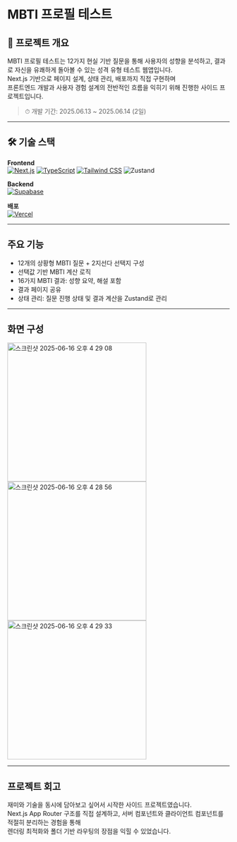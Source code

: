 # MBTI 프로필 테스트
## 📌 프로젝트 개요
MBTI 프로필 테스트는 12가지 현실 기반 질문을 통해 사용자의 성향을 분석하고, 결과로 자신을 유쾌하게 돌아볼 수 있는 성격 유형 테스트 웹앱입니다. </br>
Next.js 기반으로 페이지 설계, 상태 관리, 배포까지 직접 구현하며 </br>
프론트엔드 개발과 사용자 경험 설계의 전반적인 흐름을 익히기 위해 진행한 사이드 프로젝트입니다.

> ⏱ 개발 기간: 2025.06.13 ~ 2025.06.14 (2일)
---
## 🛠 기술 스택

**Frontend**  
[![Next.js](https://img.shields.io/badge/Next.js-000000?style=for-the-badge&logo=nextdotjs&logoColor=white)](https://nextjs.org/)
[![TypeScript](https://img.shields.io/badge/TypeScript-3178C6?style=for-the-badge&logo=typescript&logoColor=white)](https://www.typescriptlang.org/)
[![Tailwind CSS](https://img.shields.io/badge/TailwindCSS-06B6D4?style=for-the-badge&logo=tailwindcss&logoColor=white)](https://tailwindcss.com/)
![Zustand](https://img.shields.io/badge/Zustand-000000?style=for-the-badge&logoColor=white)

**Backend**  
[![Supabase](https://img.shields.io/badge/Supabase-3ECF8E?style=for-the-badge&logo=supabase&logoColor=white)](https://supabase.com/)


**배포**  
[![Vercel](https://img.shields.io/badge/Vercel-000000?style=for-the-badge&logo=vercel&logoColor=white)](https://vercel.com/)



---
## 주요 기능
- 12개의 상황형 MBTI 질문 + 2지선다 선택지 구성
- 선택값 기반 MBTI 계산 로직
- 16가지 MBTI 결과: 성향 요약, 해설 포함
- 결과 페이지 공유
- 상태 관리: 질문 진행 상태 및 결과 계산을 Zustand로 관리

---
## 화면 구성
<div  class="flex gap-2">
  <img width="315" alt="스크린샷 2025-06-16 오후 4 29 08" src="https://github.com/user-attachments/assets/e9bb4e11-97c6-4b29-a2c4-d05efa610e4f" />
<img width="315" alt="스크린샷 2025-06-16 오후 4 28 56" src="https://github.com/user-attachments/assets/85bd15c2-eef7-4b8e-8d4f-ac428dd33d57" />
<img width="315" alt="스크린샷 2025-06-16 오후 4 29 33" src="https://github.com/user-attachments/assets/8ee055b0-1522-405e-a3e4-5876d779ee85" />
</div>


---
## 프로젝트 회고
재미와 기술을 동시에 담아보고 싶어서 시작한 사이드 프로젝트였습니다. </br>
Next.js App Router 구조를 직접 설계하고, 서버 컴포넌트와 클라이언트 컴포넌트를 적절히 분리하는 경험을 통해 </br>
렌더링 최적화와 폴더 기반 라우팅의 장점을 익힐 수 있었습니다.
